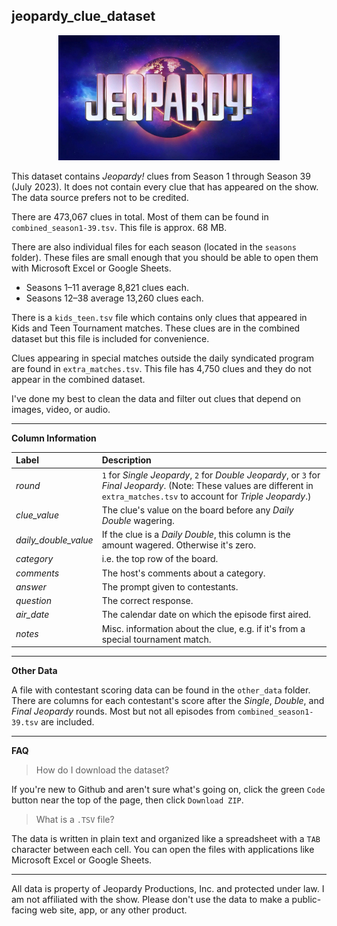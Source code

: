 ## jeopardy_clue_dataset

<p align="center"><img src="images/jeo_logo.jpg" alt="Jeopardy! Logo" /></p>

This dataset contains _Jeopardy!_ clues from Season 1 through Season 39 (July 2023). It does not contain every clue that has appeared on the show. The data source prefers not to be credited.

There are 473,067 clues in total. Most of them can be found in `combined_season1-39.tsv`. This file is approx. 68 MB.

There are also individual files for each season (located in the `seasons` folder). These files are small enough that you should be able to open them with Microsoft Excel or Google Sheets.

* Seasons 1–11 average 8,821 clues each.
* Seasons 12–38 average 13,260 clues each.

There is a `kids_teen.tsv` file which contains only clues that appeared in Kids and Teen Tournament matches. These clues are in the combined dataset but this file is included for convenience.

Clues appearing in special matches outside the daily syndicated program are found in `extra_matches.tsv`. This file has 4,750 clues and they do not appear in the combined dataset.

I've done my best to clean the data and filter out clues that depend on images, video, or audio.

---

**Column Information**

Label | Description
:--- | :---
_round_ | `1` for _Single Jeopardy_, `2` for _Double Jeopardy_, or `3` for _Final Jeopardy_. (Note: These values are different in `extra_matches.tsv` to account for _Triple Jeopardy_.)
_clue_value_ | The clue's value on the board before any _Daily Double_ wagering.
_daily_double_value_ | If the clue is a _Daily Double_, this column is the amount wagered. Otherwise it's zero.
_category_ | i.e. the top row of the board.
_comments_ | The host's comments about a category.
_answer_ | The prompt given to contestants.
_question_ | The correct response.
_air_date_ | The calendar date on which the episode first aired.
_notes_ | Misc. information about the clue, e.g. if it's from a special tournament match.

---

**Other Data**

A file with contestant scoring data can be found in the `other_data` folder. There are columns for each contestant's score after the _Single_, _Double_, and _Final Jeopardy_ rounds. Most but not all episodes from `combined_season1-39.tsv` are included.

---

**FAQ**

> How do I download the dataset?

If you're new to Github and aren't sure what's going on, click the green `Code` button near the top of the page, then click `Download ZIP`.

> What is a `.TSV` file?

The data is written in plain text and organized like a spreadsheet with a `TAB` character between each cell. You can open the files with applications like Microsoft Excel or Google Sheets.

---

All data is property of Jeopardy Productions, Inc. and protected under law. I am not affiliated with the show. Please don't use the data to make a public-facing web site, app, or any other product.
